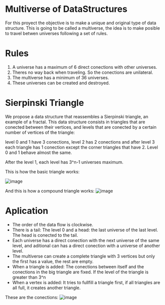 # Multiverse of DataStructures
For this proyect the objective is to make a unique and original type of data structure. 
This is going to be called a multiverse, the idea is to make posible to travel betwen universes following a set of rules.

# Rules
1. A universe has a maximum of 6 direct conections with other universes.
2. Theres no way back when traveling. So the conections are unilateral.
3. The multiverse has a minimum of 36 universes.
4. These universes can be created and destroyed.

# Sierpinski Triangle
We propose a data structure that reassembles a Sierpinski triangle, an example of a fractal.
This data structure consists in triangles that are conected between their vertices, and levels that are conected by a certain number of vertices of the triangle:

level 0 and 1 have 3 conections, level 2 has 2 conections and after level 3 each triangle has 1 conection except the corner triangles that have 2. Level 0 and 1 behave almost the same.

After the level 1, each level has 3^n-1 universes maximum.

This is how the basic triangle works:

![image](https://github.com/user-attachments/assets/0843d112-bd0c-489a-9ced-d43c17bf9f70)

And this is how a compound triangle works:
![image](https://github.com/user-attachments/assets/0656532c-09d3-45d6-a56e-b53bbb960e5a)


# Aplication
- The order of the data flow is clockwise.
- There is a tail: The level 0 and a head: the last universe of the last level. The head is conected to the tail.
- Each universe has a direct conection with the next universe of the same level, and aditional can has a direct conection with a universe of another level.
- The multiverse can create a complete triangle with 3 vertices but only the first has a value, the rest are empty.
- When a triangle is added: The conections between itself and the conections in the big triangle are fixed. If the level of the triangle is greater than 3^n
- When a vertex is added: It tries to fullfill a triangle first, if all triangles are all full, it creates another triangle.

These are the conections:
![image](https://github.com/user-attachments/assets/7bb99066-a484-4f02-8012-b52f05ce7f9c)



